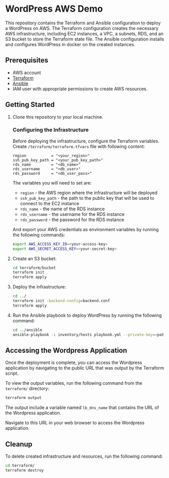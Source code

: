 # WordPress AWS Demo

This repository contains the Terraform and Ansible configuration to deploy a WordPress on AWS. The Terraform configuration creates the necessary AWS infrastructure, including EC2 instances, a VPC, a subnets, RDS, and an S3 bucket to store the Terraform state file. The Ansible configuration installs and configures WordPress in docker on the created instances.

## Prerequisites

- AWS account
- [Terraform](https://www.terraform.io/downloads.html)
- [Ansible](https://docs.ansible.com/ansible/latest/installation_guide/intro_installation.html)
- IAM user with appropriate permissions to create AWS resources.

## Getting Started

1. Clone this repository to your local machine.

    ### Configuring the Infrastructure

    Before deploying the infrastructure, configure the Terraform variables. Create `/terraform/terraform.tfvars` file with following content:
    ```
    region           = "<your_region>"
    ssh_pub_key_path = "<your_pub_key_path>"
    rds_name         = "<db_name>"
    rds_username     = "<db_user>"
    rds_password     = "<db_user_pass>"
    ```

    The variables you will need to set are:
    - `region` - the AWS region where the infrastructure will be deployed
    - `ssh_pub_key_path` - the path to the public key that will be used to connect to the EC2 instance
    - `rds_name` - the name of the RDS instance
    - `rds_username` - the username for the RDS instance
    - `rds_password` - the password for the RDS instance

    And export your AWS credentials as environment variables by running the following commands:
    ``` bash
    export AWS_ACCESS_KEY_ID=<your-access-key>
    export AWS_SECRET_ACCESS_KEY=<your-secret-key>
    ```

2. Create an S3 bucket:
    ```bash
    cd terraform/bucket
    terraform init
    terraform apply
    ```

3. Deploy the infrastructure:
    ```bash
    cd ../
    terraform init -backend-config=backend.conf
    terraform apply
    ```

4. Run the Ansible playbook to deploy WordPress by running the following command:
    ```bash
    cd ../ansible
    ansible-playbook -i inventory/hosts playbook.yml --private-key=<path-to-ssh-private-key>
    ```
## Accessing the Wordpress Application

Once the deployment is complete, you can access the Wordpress application by navigating to the public URL that was output by the Terraform script.

To view the output variables, run the following command from the `terraform/` directory:
``` bash
terraform output
```

The output include a variable named `lb_dns_name` that contains the URL of the Wordpress application.

Navigate to this URL in your web browser to access the Wordpress application.

## Cleanup

To delete created infrastructure and resources, run the following command:
``` bash
cd terraform/
terraform destroy
```
